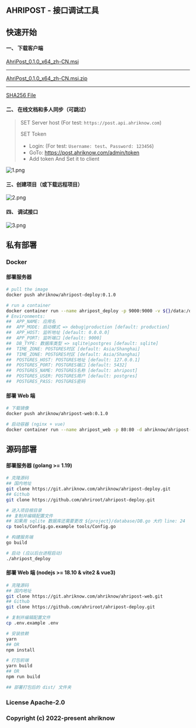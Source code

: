 ## AHRIPOST - 接口调试工具

## 快速开始

#### 一、 下载客户端

<a href="https://installer.service.ahriknow.com/ahripost/rust/releases/v0.1.0/msi/AhriPost_0.1.0_x64_zh-CN.msi" target="_blank">AhriPost_0.1.0_x64_zh-CN.msi</a>

-------

<a href="https://installer.service.ahriknow.com/ahripost/rust/releases/v0.1.0/msi/AhriPost_0.1.0_x64_zh-CN.msi.zip" target="_blank">AhriPost_0.1.0_x64_zh-CN.msi.zip</a>

--------

<a href="https://installer.service.ahriknow.com/ahripost/rust/releases/v0.1.0/msi/AhriPost_0.1.0_x64_zh-CN.msi.sha256" target="_blank">SHA256 File</a>


#### 二、 在线文档和多人同步（可跳过）

> SET Server host (For test: `https://post.api.ahriknow.com`)
>
> SET Token
>   - Login:  (For test: `Username: test`、`Password: 123456`)
>   - GoTo: https://post.ahriknow.com/admin/token
>   - Add token And Set it to client 

![1.png](https://installer.service.ahriknow.com/ahripost/rust/release/v0.1.0/resources/1.png)

#### 三、创建项目（或下载远程项目）

![2.png](https://installer.service.ahriknow.com/ahripost/rust/release/v0.1.0/resources/2.png)

#### 四、 调试接口

![3.png](https://installer.service.ahriknow.com/ahripost/rust/release/v0.1.0/resources/3.png)

## 私有部署

### Docker

#### 部署服务器

```bash
# pull the image
docker push ahriknow/ahripost-deploy:0.1.0

# run a container
docker container run --name ahripost_deploy -p 9000:9000 -v ${}/data:/data -d ahriknow/ahripost-deploy:0.1.0
# Environments:
##  APP_NAME: 应用名
##  APP_MODE: 启动模式 => debug|production [default: production]
##  APP_HOST: 监听地址 [default: 0.0.0.0]
##  APP_PORT: 监听端口 [default: 9000]
##  DB_TYPE: 数据库类型 => sqlite|postgres [default: sqlite]
##  TIME_ZONE: POSTGRES时区 [default: Asia/Shanghai]
##  TIME_ZONE: POSTGRES时区 [default: Asia/Shanghai]
##  POSTGRES_HOST: POSTGRES地址 [default: 127.0.0.1]
##  POSTGRES_PORT: POSTGRES端口 [default: 5432]
##  POSTGRES_NAME: POSTGRES名称 [default: ahripost]
##  POSTGRES_USER: POSTGRES用户 [default: postgres]
##  POSTGRES_PASS: POSTGRES密码
```
#### 部署 Web 端

```bash
# 下载镜像
docker push ahriknow/ahripost-web:0.1.0

# 启动容器 (nginx + vue)
docker container run --name ahripost_web -p 80:80 -d ahriknow/ahripost-web:0.1.0
```

## 源码部署

#### 部署服务器 (golang >= 1.19)

```bash
# 克隆源码
## 国内地址
git clone https://git.ahriknow.com/ahriknow/ahripost-deploy.git
## Github
git clone https://github.com/ahriroot/ahripost-deploy.git

# 进入项目根目录
## 复制并编辑配置文件
## 如果用 sqlite 数据库还需要更改 ${project}/database/DB.go 大约 line: 24
cp tools/Config.go.example tools/Config.go

# 构建服务端
go build

# 启动 (应以后台进程启动)
./ahripost_deploy
```
#### 部署 Web 端 (nodejs >= 18.10 & vite2 & vue3)

```bash
# 克隆源码
## 国内地址
git clone https://git.ahriknow.com/ahriknow/ahripost-web.git
## Github
git clone https://github.com/ahriroot/ahripost-deploy.git

# 复制并编辑配置文件
cp .env.example .env

# 安装依赖
yarn
## OR
npm install

# 打包前端
yarn build
## OR
npm run build

## 部署打包后的 dist/ 文件夹
```

### License Apache-2.0

### Copyright (c) 2022-present ahriknow
